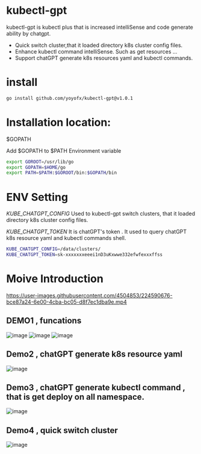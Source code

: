 # kubectl-gpt
kubectl-gpt is kubectl plus that is increased intelliSense and code generate ability by chatgpt.
- Quick switch cluster,that it loaded directory  k8s cluster config files.
- Enhance kubectl command intelliSense. Such as get resources  ...
- Support chatGPT generate k8s resources yaml and kubectl commands.

# install 
```bash
go install github.com/yoyofx/kubectl-gpt@v1.0.1
```

# Installation location:
$GOPATH

Add $GOPATH to $PATH Environment variable
```bash
export GOROOT=/usr/lib/go
export GOPATH=$HOME/go
export PATH=$PATH:$GOROOT/bin:$GOPATH/bin
```

# ENV Setting 
*KUBE_CHATGPT_CONFIG* Used to kubectl-gpt switch clusters, that it loaded directory  k8s cluster config files.

*KUBE_CHATGPT_TOKEN* It is chatGPT's token . It used to query chatGPT k8s resource yaml and kubectl commands shell.

```bash
KUBE_CHATGPT_CONFIG=/data/clusters/
KUBE_CHATGPT_TOKEN=sk-xxxxxxxeeei1nD3uKxwwe332efwfexxxffss
```
# Moive Introduction

https://user-images.githubusercontent.com/4504853/224590676-bce87a24-6e00-4cba-bc05-d8f7ec1dba9e.mp4

## DEMO1 , funcations
![image](https://user-images.githubusercontent.com/4504853/224553454-7342794f-dd23-4da9-ac27-ee24fadaa3ab.png)
![image](https://user-images.githubusercontent.com/4504853/224553488-dccd3343-2ad8-422f-aaf6-d8f99c3dee90.png)
![image](https://user-images.githubusercontent.com/4504853/224553565-364cee18-d939-405f-a47a-90bc6c0e24a6.png)
## Demo2 , chatGPT generate k8s resource yaml 
![image](https://user-images.githubusercontent.com/4504853/224553662-80afe3fd-d346-40f2-b561-c242f18f9a42.png)
## Demo3 , chatGPT generate kubectl command , that is get deploy on all namespace.
![image](https://user-images.githubusercontent.com/4504853/224554075-3498c4eb-d408-4530-a11f-9b9698491683.png)
## Demo4 , quick switch cluster
![image](https://user-images.githubusercontent.com/4504853/224554180-3034dd9a-adef-4be0-9a78-59b1e012ebcb.png)
